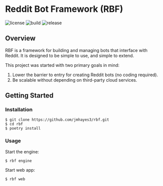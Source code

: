 # Reddit Bot Framework (RBF)

![license](https://img.shields.io/github/license/jmhayes3/rbf)
![build](https://github.com/jmhayes3/rbf/actions/workflows/build.yml/badge.svg)
![release](https://img.shields.io/github/v/release/jmhayes3/rbf?display_name=tag&sort=semver) 

## Overview 
RBF is a framework for building and managing bots that interface with Reddit. It is designed to be simple to use, and simple to extend.

This project was started with two primary goals in mind:
1. Lower the barrier to entry for creating Reddit bots (no coding required).
2. Be scalable without depending on third-party cloud services.

## Getting Started

### Installation

    $ git clone https://github.com/jmhayes3/rbf.git
    $ cd rbf
    $ poetry install

### Usage
Start the engine:

    $ rbf engine

Start web app:
    
    $ rbf web

